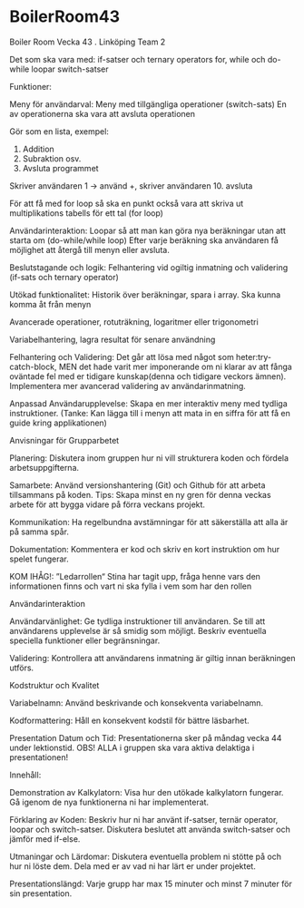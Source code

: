 # BoilerRoom43
 Boiler Room Vecka 43 . Linköping Team 2

Det som ska vara med:
if-satser och ternary operators
for, while och do-while loopar
switch-satser

Funktioner: 

Meny för användarval:
Meny med tillgängliga operationer (switch-sats)
En av operationerna ska vara att avsluta operationen

Gör som en lista, exempel:
1. Addition
2. Subraktion
osv.
10. Avsluta programmet

Skriver användaren 1 -> använd +, skriver användaren 10. avsluta 

För att få med for loop så ska en punkt också vara att skriva ut multiplikations tabells för ett tal (for loop)

Användarinteraktion:
Loopar så att man kan göra nya beräkningar utan att starta om (do-while/while loop)
Efter varje beräkning ska användaren få möjlighet att återgå till menyn eller avsluta.

Beslutstagande och logik:
Felhantering vid ogiltig inmatning och validering (if-sats och ternary operator)

Utökad funktionalitet:
Historik över beräkningar, spara i array. Ska kunna komma åt från menyn

Avancerade operationer, rotuträkning, logaritmer eller trigonometri

Variabelhantering, lagra resultat för senare användning

Felhantering och Validering:
Det går att lösa med något som heter:try-catch-block, MEN det hade varit mer imponerande om ni klarar av att fånga oväntade fel med er tidigare kunskap(denna och tidigare veckors ämnen).
Implementera mer avancerad validering av användarinmatning.

Anpassad Användarupplevelse:
Skapa en mer interaktiv meny med tydliga instruktioner. (Tanke: Kan lägga till i menyn att mata in en siffra för att få en guide kring applikationen)

Anvisningar för Grupparbetet

Planering:
Diskutera inom gruppen hur ni vill strukturera koden och fördela arbetsuppgifterna.

Samarbete:
Använd versionshantering (Git) och Github för att arbeta tillsammans på koden.
Tips: Skapa minst en ny gren för denna veckas arbete för att bygga vidare på förra veckans projekt.

Kommunikation:
Ha regelbundna avstämningar för att säkerställa att alla är på samma spår.

Dokumentation:
Kommentera er kod och skriv en kort instruktion om hur spelet fungerar.

KOM IHÅG!: ”Ledarrollen“ Stina har tagit upp, fråga henne vars den informationen finns och vart ni ska fylla i vem som har den rollen

Användarinteraktion

Användarvänlighet:
Ge tydliga instruktioner till användaren.
Se till att användarens upplevelse är så smidig som möjligt.
Beskriv eventuella speciella funktioner eller begränsningar.

Validering:
Kontrollera att användarens inmatning är giltig innan beräkningen utförs.


Kodstruktur och Kvalitet

Variabelnamn:
Använd beskrivande och konsekventa variabelnamn.

Kodformattering:
Håll en konsekvent kodstil för bättre läsbarhet.

Presentation
Datum och Tid:
Presentationerna sker på måndag vecka 44 under lektionstid.
OBS! ALLA i gruppen ska vara aktiva delaktiga i presentationen!

Innehåll:

Demonstration av Kalkylatorn:
Visa hur den utökade kalkylatorn fungerar.
Gå igenom de nya funktionerna ni har implementerat.

Förklaring av Koden:
Beskriv hur ni har använt if-satser, ternär operator, loopar och switch-satser.
Diskutera beslutet att använda switch-satser och jämför med if-else.

Utmaningar och Lärdomar:
Diskutera eventuella problem ni stötte på och hur ni löste dem.
Dela med er av vad ni har lärt er under projektet.

Presentationslängd:
Varje grupp har max 15 minuter och minst 7 minuter för sin presentation.
